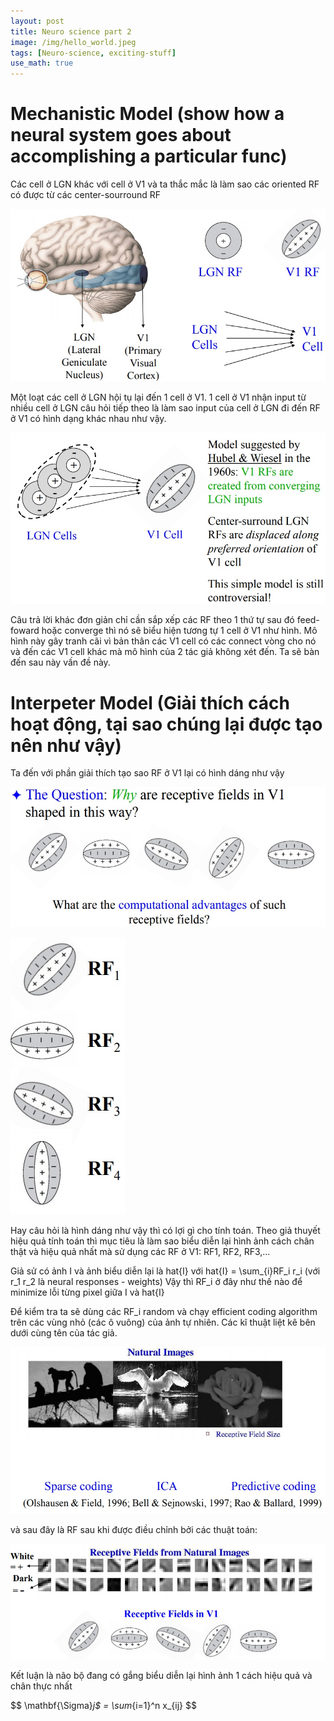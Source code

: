 ```yaml
---
layout: post
title: Neuro science part 2
image: /img/hello_world.jpeg
tags: [Neuro-science, exciting-stuff]
use_math: true
---
```

# Mechanistic Model (show how a neural system goes about accomplishing a particular func)
Các cell ở LGN khác với cell ở V1
và ta thắc mắc là làm sao các oriented RF có được từ các center-sourround RF 

![Crepe](/img/neuro-science-1/rf-1.jpg)

Một loạt các cell ở LGN hội tụ lại đến 1 cell ở V1.
1 cell ở V1 nhận input từ nhiều cell ở LGN câu hỏi tiếp theo là làm sao input của cell ở LGN đi đến RF ở V1
có hình dạng khác nhau như vậy.

![Crepe](/img/neuro-science-1/rf-2.jpg)

Câu trả lời khác đơn giản chỉ cần sắp xếp các RF theo 1 thứ tự sau đó feed-foward hoặc converge thì nó sẽ biểu hiện tương tự
1 cell ở V1 như hình. Mô hình này gây tranh cãi vì bản thân các V1 cell có các connect vòng cho nó và đến các V1 cell khác mà mô hình của 2 tác giả không xét đến. Ta sẽ bàn đến sau này vấn đề này.

# Interpeter Model (Giải thích cách hoạt động, tại sao chúng lại được tạo nên như vậy)
Ta đến với phần giải thích tạo sao RF ở V1 lại có hình dáng như vậy

![Crepe](/img/neuro-science-1/rf-3.jpg)

![Crepe](/img/neuro-science-1/rf-4.jpg)

Hay câu hỏi là hình dáng như vậy thì có lợi gì cho tính toán.
Theo giả thuyết hiệu quả tính toán thì mục tiêu là làm sao biểu diễn lại hình ảnh cách chân thật và hiệu quả nhất mà sử dụng các RF ở V1: RF1, RF2, RF3,...

Giả sử có ảnh I và ảnh biểu diễn lại là hat{I} với hat{I} = \sum_{i}RF_i r_i (với r_1 r_2 là neural responses - weights)
Vậy thì RF_i ở đây như thế nào để minimize lỗi từng pixel giữa I và hat{I}

Để kiểm tra ta sẽ dùng các RF_i random và chạy efficient coding algorithm trên các vùng nhỏ (các ô vuông) của ảnh tự nhiên.
Các kĩ thuật liệt kê bên dưới cùng tên của tác giả.

![Crepe](/img/neuro-science-1/rf-5.jpg)

và sau đây là RF sau khi được điều chỉnh bởi các thuật toán:

![Crepe](/img/neuro-science-1/rf-6.jpg)

Kết luận là não bộ đang có gắng biểu diễn lại hình ảnh 1 cách hiệu quả và chân thực nhất

$$ \mathbf{\Sigma}_j$  = \sum_{i=1}^n x_{ij} $$

